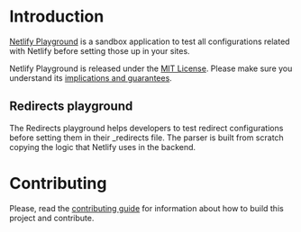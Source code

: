 # Introduction

[Netlify Playground](https://play.netlify.com) is a sandbox application to test all configurations related with Netlify before setting those up in your sites.

Netlify Playground is released under the [MIT License](LICENSE).
Please make sure you understand its [implications and guarantees](https://writing.kemitchell.com/2016/09/21/MIT-License-Line-by-Line.html).

## Redirects playground

The Redirects playground helps developers to test redirect configurations before setting them in their \_redirects file.
The parser is built from scratch copying the logic that Netlify uses in the backend.

# Contributing

Please, read the [contributing guide](CONTRIBUTING.md) for information about how to build this project and contribute.
